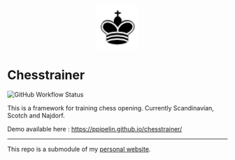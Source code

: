<p align="center">
	<img src="kdt60.png" width="100"/>
</p>

# Chesstrainer
![GitHub Workflow Status](https://img.shields.io/github/workflow/status/ppipelin/chesstrainer/pages%20build%20and%20deployment?label=github-pages)

This is a framework for training chess opening. Currently Scandinavian, Scotch and Najdorf.

Demo available here : <https://ppipelin.github.io/chesstrainer/>

---

This repo is a submodule of my [personal website](pipelin.fr).
